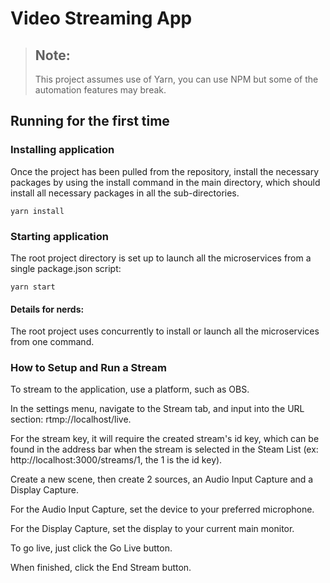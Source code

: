 ﻿# Video Streaming App

> ## Note: 
> This project assumes use of Yarn, you can use NPM but some of the automation features may break.

## Running for the first time
### Installing application
Once the project has been pulled from the repository, install the necessary packages by using the install command in the main directory, which should install all necessary packages in all the sub-directories.

```
yarn install
```

### Starting application
The root project directory is set up to launch all the microservices from a single package.json script:
```
yarn start
```

#### Details for nerds:
The root project uses concurrently to install or launch all the microservices from one command.

### How to Setup and Run a Stream
To stream to the application, use a platform, such as OBS. 

In the settings menu, navigate to the Stream tab, and input into the URL section: rtmp://localhost/live. 

For the stream key, it will require the created stream's id key, which can be found in the address bar when the stream is selected in 
the Steam List (ex: http://localhost:3000/streams/1, the 1 is the id key). 

Create a new scene, then create 2 sources, an Audio Input Capture and a Display Capture. 

For the Audio Input Capture, set the device to your preferred microphone.

For the Display Capture, set the display to your current main monitor. 

To go live, just click the Go Live button.

When finished, click the End Stream button.
